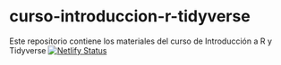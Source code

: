 # curso-introduccion-r-tidyverse
Este repositorio contiene los materiales del curso de Introducción a R y Tidyverse
[![Netlify Status](https://api.netlify.com/api/v1/badges/ed1dbfb4-4d3b-4ef2-a74b-4428fd27123a/deploy-status)](https://app.netlify.com/sites/intro-r-tidyverse/deploys)
